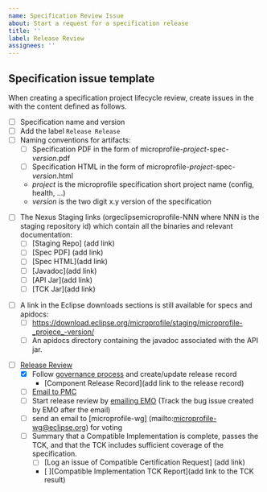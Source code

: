 ```yaml
---
name: Specification Review Issue
about: Start a request for a specification release
title: ''
label: Release Review
assignees: ''
---
```


## Specification issue template
When creating a specification project lifecycle review, create issues in the  with the content defined as follows.
- [ ] Specification name and version
- [ ] Add the label `Release Release`
- [ ] Naming conventions for artifacts:
   - [ ] Specification PDF in the form of microprofile-_project_-spec-_version_.pdf
   - [ ] Specification HTML in the form of microprofile-_project_-spec-_version_.html
   - _project_ is the microprofile specification short project name (config, health, ...)
   - _version_ is the two digit x.y version of the specification
<p>

- [ ] The Nexus Staging links (orgeclipsemicroprofile-NNN where NNN is the staging repository id) which contain all the binaries and relevant documentation:
   - [ ] [Staging Repo] (add link)
   - [ ] [Spec PDF] (add link)
   - [ ] [Spec HTML](add link)
   - [ ] [Javadoc](add link)
   - [ ] [API Jar](add link)
   - [ ] [TCK Jar](add link)
<p>

- [ ] A link in the Eclipse downloads sections is still available for specs and apidocs:
   - [ ] https://download.eclipse.org/microprofile/staging/microprofile-_projece_-version/
   - [ ] An apidocs directory containing the javadoc associated with the API jar.
<p>

- [ ] [Release Review](https://www.eclipse.org/projects/handbook/#release-review)
  - [x] Follow [governance process](https://projects.eclipse.org/projects/technology.microprofile/governance) and create/update release record
    - [Component Release Record](add link to the release record)
  - [ ] [Email to PMC](mailto:technology-pmc@eclipse.org)
  - [ ] Start release review by [emailing EMO](mailto:EMO@eclipse-foundation.org) (Track the bug issue created by EMO after the email)
  - [ ] send an email to [microprofile-wg] (mailto:microprofile-wg@eclipse.org) for voting
  - [ ] Summary that a Compatible Implementation is complete, passes the TCK, and that the TCK includes sufficient coverage of the specification.
     - [ ] [Log an issue of Compatible Certification Request] (add link)
     - [ ][Compatible Implementation TCK Report](add link to the TCK result)